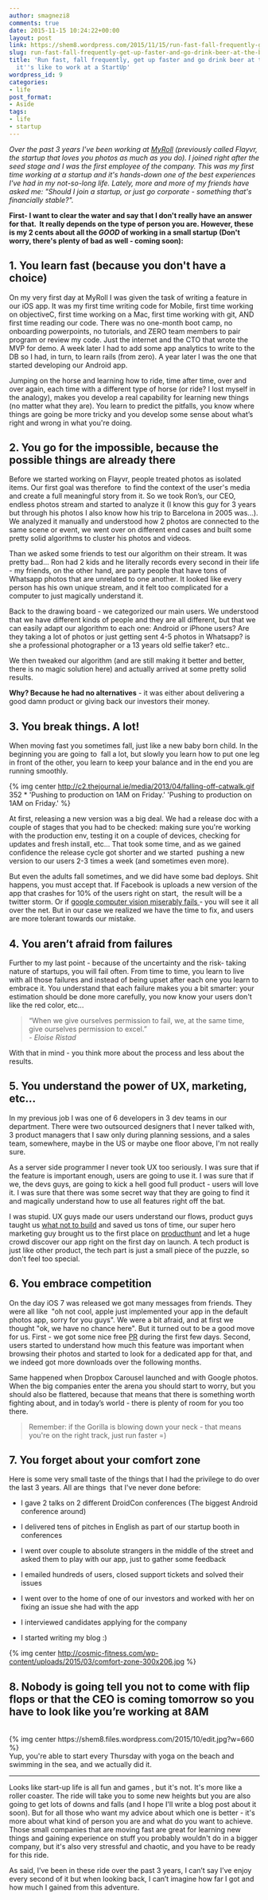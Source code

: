 ```yaml
---
author: smagnezi8
comments: true
date: 2015-11-15 10:24:22+00:00
layout: post
link: https://shem8.wordpress.com/2015/11/15/run-fast-fall-frequently-get-up-faster-and-go-drink-beer-at-the-beach-what-its-like-to-work-at-a-startup/
slug: run-fast-fall-frequently-get-up-faster-and-go-drink-beer-at-the-beach-what-its-like-to-work-at-a-startup
title: 'Run fast, fall frequently, get up faster and go drink beer at the beach: What
  it''s like to work at a StartUp'
wordpress_id: 9
categories:
- life
post_format:
- Aside
tags:
- life
- startup
---
```


_Over the past 3 years I've been working at [MyRoll](http://myroll.com/) (previously called Flayvr, the startup that loves you photos as much as you do). I joined right after the seed stage and I was the first employee of the company. This was my first time working at a startup and it's hands-down one of the best experiences I've had in my not-so-long life. Lately, more and more of my friends have asked me: "Should I join a startup, or just go corporate - something that's financially stable?"._
<!--more-->

__First- I want to clear the water and say that I don't really have an answer for that.  It really depends on the type of person you are. However, these is my 2 cents about all the _*_GOOD_*_ of working in a small startup (Don't worry, there's plenty of bad as well - coming soon):__


## 1. You learn fast (because you don't have a choice)


On my very first day at MyRoll I was given the task of writing a feature in our iOS app. It was my first time writing code for Mobile, first time working on objectiveC, first time working on a Mac, first time working with git, AND first time reading our code. There was no one-month boot camp, no onboarding powerpoints, no tutorials, and ZERO team members to pair program or review my code. Just the internet and the CTO that wrote the MVP for demo. A week later I had to add some app analytics to write to the DB so I had, in turn, to learn rails (from zero). A year later I was the one that started developing our Android app.

Jumping on the horse and learning how to ride, time after time, over and over again, each time with a different type of horse (or ride? I lost myself in the analogy), makes you develop a real capability for learning new things (no matter what they are). You learn to predict the pitfalls, you know where things are going be more tricky and you develop some sense about what’s right and wrong in what you're doing.


## 2. You go for the impossible, because the possible things are already there


Before we started working on Flayvr, people treated photos as isolated items. Our first goal was therefore  to find the context of the user's media and create a full meaningful story from it. So we took Ron’s, our CEO, endless photos stream and started to analyze it (I know this guy for 3 years but through his photos I also know how his trip to Barcelona in 2005 was...). We analyzed it manually and understood how 2 photos are connected to the same scene or event, we went over on different end cases and built some pretty solid algorithms to cluster his photos and videos.

Than we asked some friends to test our algorithm on their stream. It was pretty bad... Ron had 2 kids and he literally records every second in their life - my friends, on the other hand, are party people that have tons of Whatsapp photos that are unrelated to one another. It looked like every person has his own unique stream, and it felt too complicated for a computer to just magically understand it.

Back to the drawing board - we categorized our main users. We understood that we have different kinds of people and they are all different, but that we can easily adapt our algorithm to each one: Android or iPhone users? Are they taking a lot of photos or just getting sent 4-5 photos in Whatsapp? is she a professional photographer or a 13 years old selfie taker? etc..

We then tweaked our algorithm (and are still making it better and better, there is no magic solution here) and actually arrived at some pretty solid results.

**Why? Because he had no alternatives** - it was either about delivering a good damn product or giving back our investors their money.


## 3. You break things. A lot!


When moving fast you sometimes fall, just like a new baby born child. In the beginning you are going to  fall a lot, but slowly you learn how to put one leg in front of the other, you learn to keep your balance and in the end you are running smoothly.

{% img center http://c2.thejournal.ie/media/2013/04/falling-off-catwalk.gif 352 * 'Pushing to production on 1AM on Friday.' 'Pushing to production on 1AM on Friday.' %}

At first, releasing a new version was a big deal. We had a release doc with a couple of stages that you had to be checked: making sure you're working with the production env, testing it on a couple of devices, checking for updates and fresh install, etc... That took some time, and as we gained confidence the release cycle got shorter and we started  pushing a new version to our users 2-3 times a week (and sometimes even more).

But even the adults fall sometimes, and we did have some bad deploys. Shit happens, you must accept that. If Facebook is uploads a new version of the app that crashes for 10% of the users right on start,  the result will be a twitter storm. Or if [google computer vision miserably fails ](http://mashable.com/2015/07/01/google-photos-black-people-gorillas/)- you will see it all over the net. But in our case we realized we have the time to fix, and users are more tolerant towards our mistake.


## 4. You aren’t afraid from failures


Further to my last point - because of the uncertainty and the risk- taking nature of startups, you will fail often. From time to time, you learn to live with all those failures and instead of being upset after each one you learn to embrace it. You understand that each failure makes you a bit smarter: your estimation should be done more carefully, you now know your users don't like the red color, etc...


<blockquote>“When we give ourselves permission to fail, we, at the same time, give ourselves permission to excel.”
<br>
<i>- Eloise Ristad</i></blockquote>


With that in mind - you think more about the process and less about the results.


## 5. You understand the power of UX, marketing, etc...


In my previous job I was one of 6 developers in 3 dev teams in our department. There were two outsourced designers that I never talked with, 3 product managers that I saw only during planning sessions, and a sales team, somewhere, maybe in the US or maybe one floor above, I'm not really sure.

As a server side programmer I never took UX too seriously. I was sure that if the feature is important enough, users are going to use it. I was sure that if we, the devs guys, are going to kick a hell good full product - users will love it. I was sure that there was some secret way that they are going to find it and magically understand how to use all features right off the bat.

I was stupid. UX guys made our users understand our flows, product guys taught us [what not to build](https://shem8.wordpress.com/2015/08/24/know-what-not-to-build-droidcon-2015/) and saved us tons of time, our super hero marketing guy brought us to the first place on [producthunt](http://www.producthunt.com/tech/gallery-doctor-2-0) and let a huge crowd discover our app right on the first day on launch. A tech product is just like other product, the tech part is just a small piece of the puzzle, so don't feel too special.


## 6. You embrace competition


On the day iOS 7 was released we got many messages from friends. They were all like  "oh not cool, apple just implemented your app in the default photos app, sorry for you guys". We were a bit afraid, and at first we thought "ok, we have no chance here". But it turned out to be a good move for us. First - we got some nice free [PR](http://m.blog.laptopmag.com/obsolete-ios-apps?slide=2) during the first few days. Second, users started to understand how much this feature was important when browsing their photos and started to look for a dedicated app for that, and we indeed got more downloads over the following months.

Same happened when Dropbox Carousel launched and with Google photos. When the big companies enter the arena you should start to worry, but you should also be flattered, because that means that there is something worth fighting about, and in today’s world - there is plenty of room for you too there.


<blockquote>Remember: if the Gorilla is blowing down your neck - that means you're on the right track, just run faster =)</blockquote>




## 7. You forget about your comfort zone


Here is some very small taste of the things that I had the privilege to do over the last 3 years. All are things  that I've never done before:





  * I gave 2 talks on 2 different DroidCon conferences (The biggest Android conference around)


  * I delivered tens of pitches in English as part of our startup booth in conferences


  * I went over couple to absolute strangers in the middle of the street and asked them to play with our app, just to gather some feedback


  * I emailed hundreds of users, closed support tickets and solved their issues


  * I went over to the home of one of our investors and worked with her on fixing an issue she had with the app


  * I interviewed candidates applying for the company


  * I started writing my blog :)



  {% img center http://cosmic-fitness.com/wp-content/uploads/2015/03/comfort-zone-300x206.jpg %}

## 8. Nobody is going tell you not to come with flip flops or that the CEO is coming tomorrow so you have to look like you’re working at 8AM

<br>
{% img center https://shem8.files.wordpress.com/2015/10/edit.jpg?w=660 %}

<br>
Yup, you're able to start every Thursday with yoga on the beach and swimming in the sea, and we actually did it.

<br>



* * *



Looks like start-up life is all fun and games , but it's not. It's more like a roller coaster. The ride will take you to some new heights but you are also going to get lots of downs and falls (and I hope I'll write a blog post about it soon). But for all those who want my advice about which one is better - it's more about what kind of person you are and what do you want to achieve. Those small companies that are moving fast are great for learning new things and gaining experience on stuff you probably wouldn't do in a bigger company, but it's also very stressful and chaotic, and you have to be ready for this ride.

As said, I’ve been in these ride over the past 3 years, I can’t say I’ve enjoy every second of it but when looking back, I can’t imagine how far I got and how much I gained from this adventure.
